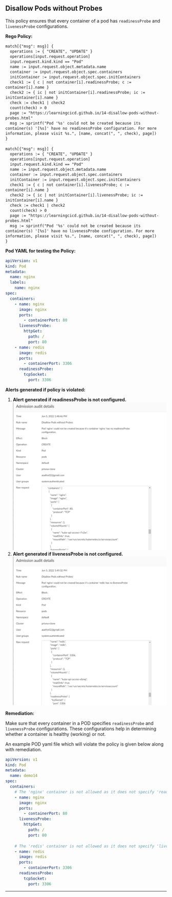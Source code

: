 ## Disallow Pods without Probes

This policy ensures that every container of a pod has `readinessProbe` and `livenessProbe` configurations.

**Rego Policy:**

```rego
match[{"msg": msg}] {
  operations := { "CREATE", "UPDATE" }
  operations[input.request.operation]
  input.request.kind.kind == "Pod"
  name := input.request.object.metadata.name
  container := input.request.object.spec.containers
  initContainer := input.request.object.spec.initContainers
  check1 := { c | not container[i].readinessProbe; c := container[i].name }
  check2 := { ic | not initContainer[i].readinessProbe; ic := initContainer[i].name }
  check := check1 | check2
  count(check) > 0
  page := "https://learningcicd.github.io/14-disallow-pods-without-probes.html"
  msg := sprintf("Pod '%s' could not be created because its container(s) '[%s]' have no readinessProbe configuration. For more information, please visit %s.", [name, concat(", ", check), page])
}

match[{"msg": msg}] {
  operations := { "CREATE", "UPDATE" }
  operations[input.request.operation]
  input.request.kind.kind == "Pod"
  name := input.request.object.metadata.name
  container := input.request.object.spec.containers
  initContainer := input.request.object.spec.initContainers
  check1 := { c | not container[i].livenessProbe; c := container[i].name }
  check2 := { ic | not initContainer[i].livenessProbe; ic := initContainer[i].name }
  check := check1 | check2
  count(check) > 0
  page := "https://learningcicd.github.io/14-disallow-pods-without-probes.html"
  msg := sprintf("Pod '%s' could not be created because its container(s) '[%s]' have no livenessProbe configuration. For more information, please visit %s.", [name, concat(", ", check), page])
}
```

**Pod YAML for testing the Policy:**

```yaml
apiVersion: v1
kind: Pod
metadata:
  name: nginx
  labels:
    name: nginx
spec:
  containers:
    - name: nginx
      image: nginx
      ports:
        - containerPort: 80
      livenessProbe:
        httpGet:
          path: /
          port: 80
    - name: redis
      image: redis
      ports:
        - containerPort: 3306
      readinessProbe:
        tcpSocket:
          port: 3306
```

**Alerts generated if policy is violated:**

1. **Alert generated if readinessProbe is not configured.** ![1](./images/14-1.png)
2. **Alert generated if livenessProbe is not configured.** ![1](./images/14-2.png)

**Remediation:**

Make sure that every container in a POD specifies `readinessProbe` and `livenessProbe` configurations. These configurations help in determining whether a container is healthy (working) or not.

An example POD yaml file which will violate the policy is given below along with remediation.

```yaml
apiVersion: v1
kind: Pod
metadata:
  name: demo14
spec:
  containers:
    # The 'nginx' container is not allowed as it does not specify 'readinessProbe' configuration.
    - name: nginx
      image: nginx
      ports:
        - containerPort: 80
      livenessProbe:
        httpGet:
          path: /
          port: 80
    
    # The 'redis' container is not allowed as it does not specify 'livenessProbe' configuration.
    - name: redis
      image: redis
      ports:
        - containerPort: 3306
      readinessProbe:
        tcpSocket:
          port: 3306
```

---
